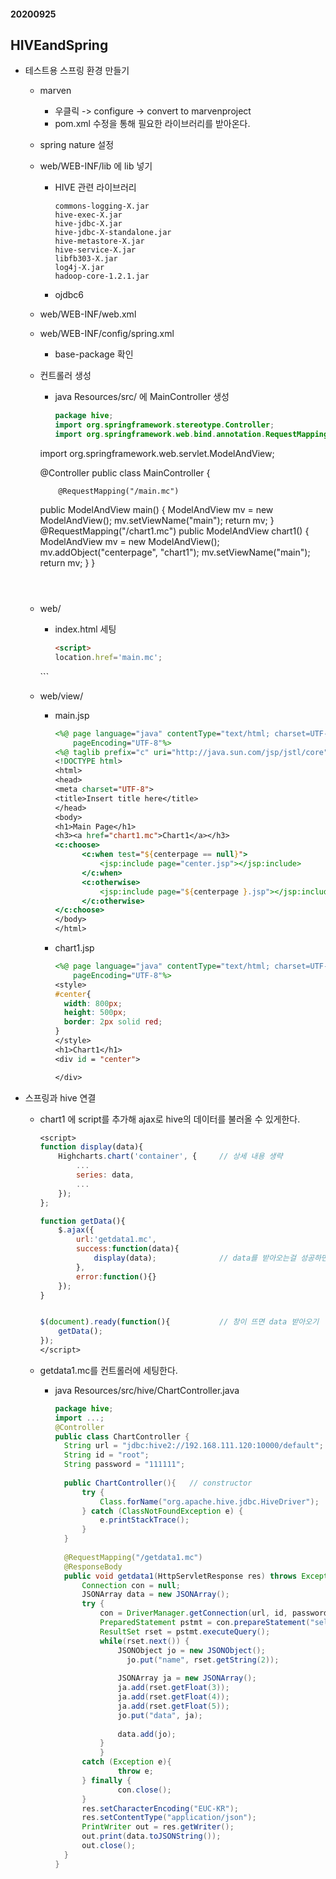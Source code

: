 #### 20200925

## HIVEandSpring

* 테스트용 스프링 환경 만들기

  * marven

    * 우클릭 -> configure -> convert to marvenproject
    * pom.xml 수정을 통해 필요한 라이브러리를 받아온다.

  * spring nature 설정

  * web/WEB-INF/lib 에 lib 넣기

    * HIVE 관련 라이브러리

      ```
      commons-logging-X.jar
      hive-exec-X.jar
      hive-jdbc-X.jar
      hive-jdbc-X-standalone.jar
      hive-metastore-X.jar
      hive-service-X.jar
      libfb303-X.jar
      log4j-X.jar
      hadoop-core-1.2.1.jar
      ```

    * ojdbc6

  * web/WEB-INF/web.xml

  * web/WEB-INF/config/spring.xml

    * base-package 확인

  * 컨트롤러 생성

    * java Resources/src/ 에 MainController 생성

      ```java
      package hive;   
      import org.springframework.stereotype.Controller;
      import org.springframework.web.bind.annotation.RequestMapping;
    import org.springframework.web.servlet.ModelAndView;
      
      @Controller
    public class MainController {
      
    		@RequestMapping("/main.mc")
      public ModelAndView main() {
    			ModelAndView mv = new ModelAndView();
      	mv.setViewName("main");
      		return mv;
      	}
      	@RequestMapping("/chart1.mc")
      	public ModelAndView chart1() {
      		ModelAndView mv = new ModelAndView();		
      		mv.addObject("centerpage", "chart1");
      		mv.setViewName("main");
      		return mv;
      	}
      }   
      ```
  
     
  
  * web/
  
    * index.html 세팅
  
      ```html
      <script>
      location.href='main.mc';
    </script>
      ```
  
  * web/view/ 
  
    * main.jsp
  
      ```jsp
      <%@ page language="java" contentType="text/html; charset=UTF-8"
          pageEncoding="UTF-8"%>
      <%@ taglib prefix="c" uri="http://java.sun.com/jsp/jstl/core"%>
      <!DOCTYPE html>
      <html>
      <head>
      <meta charset="UTF-8">
      <title>Insert title here</title>
      </head>
      <body>
      <h1>Main Page</h1>
      <h3><a href="chart1.mc">Chart1</a></h3>
      <c:choose>
      		<c:when test="${centerpage == null}">
      		 	<jsp:include page="center.jsp"></jsp:include>
    		</c:when>
      		<c:otherwise>
      			<jsp:include page="${centerpage }.jsp"></jsp:include>
      		</c:otherwise>
      </c:choose>
      </body>
      </html>
      ```
    
    * chart1.jsp
    
      ```jsp
      <%@ page language="java" contentType="text/html; charset=UTF-8"
          pageEncoding="UTF-8"%>
      <style>
      #center{
      	width: 800px;
      	height: 500px;
      	border: 2px solid red;
      }
      </style>
      <h1>Chart1</h1>
      <div id = "center">
      
      </div>
      ```
  
* 스프링과 hive 연결

  * chart1 에 script를 추가해 ajax로 hive의 데이터를 불러올 수 있게한다.

    ```jsp
    <script>
    function display(data){
    	Highcharts.chart('container', {		// 상세 내용 생략
    		...
    	    series: data,
    		...
    	});
    };
    
    function getData(){
    	$.ajax({
    		url:'getdata1.mc',
    		success:function(data){
    			display(data);				// data를 받아오는걸 성공하면 display
    		},
    		error:function(){}
    	});
    }
    
    
    $(document).ready(function(){			// 창이 뜨면 data 받아오기
    	getData();
    });
    </script>
    ```

  * getdata1.mc를 컨트롤러에 세팅한다.

    * java Resources/src/hive/ChartController.java

      ```java
      package hive;
      import ...;
      @Controller
      public class ChartController {
      	String url = "jdbc:hive2://192.168.111.120:10000/default";		// hive ip
      	String id = "root";
      	String password = "111111";	
      	
      	public ChartController(){	// constructor
      		try {
      			Class.forName("org.apache.hive.jdbc.HiveDriver");
      		} catch (ClassNotFoundException e) {
      			e.printStackTrace();
      		}
      	}
      	
      	@RequestMapping("/getdata1.mc")
      	@ResponseBody
      	public void getdata1(HttpServletResponse res) throws Exception {
      		Connection con = null;
      		JSONArray data = new JSONArray();
      		try {
      			con = DriverManager.getConnection(url, id, password);
      			PreparedStatement pstmt = con.prepareStatement("select * from hdi limit 10");	//HiveQL
      			ResultSet rset = pstmt.executeQuery();
      			while(rset.next()) {
      				JSONObject jo = new JSONObject();					// display data에 알맞는 형식으로 변환
                      jo.put("name", rset.getString(2));					// JSONObject와 JSONArray를 잘 구분해야 한다. 
      				
      				JSONArray ja = new JSONArray();
      				ja.add(rset.getFloat(3));
      				ja.add(rset.getFloat(4));
      				ja.add(rset.getFloat(5));			
      				jo.put("data", ja);
      				
      				data.add(jo);
      			}
      			}
      		catch (Exception e){
      				throw e;
      		} finally {
      				con.close();										// Exception이 발생해도 connection을 close하게 한다.
      		}		
      		res.setCharacterEncoding("EUC-KR");
      		res.setContentType("application/json");
      		PrintWriter out = res.getWriter();
      		out.print(data.toJSONString());								//출력
      		out.close();
      	}
      }
      ```

      

​    

​    

​    